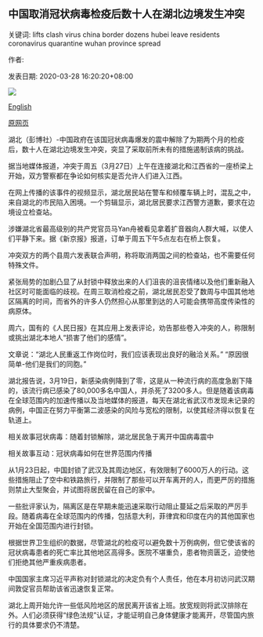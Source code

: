 ## 中国取消冠状病毒检疫后数十人在湖北边境发生冲突

关键词: lifts clash virus china border dozens hubei leave residents coronavirus quarantine wuhan province spread

作者: 

发表日期: 2020-03-28 16:20:20+08:00

![](https://www.straitstimes.com/sites/default/files/styles/x_large/public/articles/2020/03/28/rk_hubeicollage_280320.jpg?itok=kfDQu-qv)

[English](Dozens%20clash%20on%20Hubei%20border%20after%20China%20lifts%20coronavirus%20quarantine.md)

[原网页](https://www.straitstimes.com/asia/east-asia/dozens-clash-on-hubei-border-after-china-lifts-coronavirus-quarantine)

湖北（彭博社）-中国政府在该国冠状病毒爆发的震中解除了为期两个月的检疫后，数十人在湖北边境发生冲突，突显了采取前所未有的措施遏制该病的挑战。

据当地媒体报道，冲突于周五（3月27日）上午在连接湖北和江西省的一座桥梁上开始，双方警察都在争论如何核实是否允许人们进入江西。

在网上传播的该事件的视频显示，湖北居民站在警车和倾覆车辆上时，混乱之中，来自湖北的市民陷入困境。一个剪辑显示，湖北居民要求江西警方道歉，要求在边境设立检查站。

涉嫌湖北省最高级别的共产党官员马Yan舟被看见拿着扩音器向人群大喊，以使人们平静下来。据《新京报》报道，订单于周五下午5点左右在桥上恢复。

冲突双方的两个县周六发表联合声明，称将取消两国之间的检查站，也不需要任何特殊文件。

紧张局势的加剧凸显了从封锁中释放出来的人们沮丧的沮丧情绪以及他们重新融入社区时可能面临的歧视。在周三取消检疫之前，湖北居民忍受了数周与中国其他地区隔离的时间，而省外的许多人仍然担心从那里到达的人可能会携带高度传染性的病原体。

周六，国有的《人民日报》在其应用上发表评论，劝告那些卷入冲突的人，称限制或挑出湖北本地人“损害了他们的感情”。

文章说：“湖北人民重返工作岗位时，我们应该表现出良好的融洽关系。” “原因很简单-他们是我们的同胞。”

湖北报告说，3月19日，新感染病例降到了零，这是从一种流行病的高度急剧下降的，该流行病已感染了80,000多名中国人，并杀死了3200多人。但是随着该病毒在全球范围内的加速传播以及当地媒体的报道，每天在湖北省武汉市发现未记录的病例，中国正在努力平衡第二波感染的风险与宽松的限制，以使其经济得以恢复在轨道上。

相关故事冠状病毒：随着封锁解除，湖北居民急于离开中国病毒震中

相关故事互动：冠状病毒如何在世界范围内传播

从1月23日起，中国封锁了武汉及其周边地区，有效限制了6000万人的行动。这些措施阻止了空中和铁路旅行，并限制了那些可以开车离开的人，而更严厉的措施则禁止大型聚会，并试图将居民留在自己的家中。

一些批评家认为，隔离区是在早期未能迅速采取行动阻止蔓延之后采取的严厉手段。随着病毒在全球范围内的传播，包括意大利，菲律宾和印度在内的其他国家也开始在全国范围内进行封锁。

根据世界卫生组织的数据，尽管湖北的检疫可以避免数十万例病例，但它使该省的冠状病毒患者的死亡率比其他地区高得多。医院不堪重负，患者物资匮乏，迫使他们拒绝其他严重疾病患者。

中国国家主席习近平声称对封锁湖北的决定负有个人责任，他在本月初访问武汉期间敦促官员帮助该省迅速恢复正常。

湖北上周开始允许一些低风险地区的居民离开该省上班。放宽规则将武汉排除在外。人们必须获得“绿色法规”认证，才能证明自己身体健康才能离开，尽管国内旅行的具体要求仍不清楚。